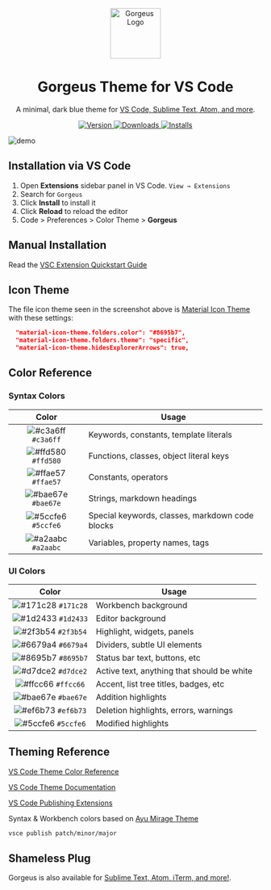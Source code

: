 <p align="center">
  <img alt="Gorgeus Logo" src="https://raw.githubusercontent.com/code-n-cool/Gorgeus-vscode/master/images/logo.png" width="100" />
</p>
<h1 align="center">
  Gorgeus Theme for VS Code
</h1>
<p align="center">
  A minimal, dark blue theme for <a href="https://Gorgeus-theme.netlify.com/">VS Code, Sublime Text, Atom, and more</a>.
</p>
<p align="center">
  <a href="https://marketplace.visualstudio.com/items?itemName=jamesramos.Gorgeus-vscode">
    <img alt="Version" src="https://img.shields.io/visual-studio-marketplace/v/jamesramos.Gorgeus-vscode?color=brightgreen" />
  </a>
  <a href="https://marketplace.visualstudio.com/items?itemName=jamesramos.Gorgeus-vscode">
    <img alt="Downloads" src="https://img.shields.io/visual-studio-marketplace/d/jamesramos.Gorgeus-vscode" />
  </a>
  <a href="https://marketplace.visualstudio.com/items?itemName=jamesramos.Gorgeus-vscode">
    <img alt="Installs" src="https://img.shields.io/visual-studio-marketplace/i/jamesramos.Gorgeus-vscode" />
  </a>
</p>

![demo](https://raw.githubusercontent.com/code-n-cool/Gorgeus-vscode/master/images/demo.png)

## Installation via VS Code

1. Open **Extensions** sidebar panel in VS Code. `View → Extensions`
2. Search for `Gorgeus`
3. Click **Install** to install it
4. Click **Reload** to reload the editor
5. Code > Preferences > Color Theme > **Gorgeus**

## Manual Installation

Read the [VSC Extension Quickstart Guide](https://github.com/code-n-cool/Gorgeus-vscode/blob/master/vsc-extension-quickstart.md)

## Icon Theme

The file icon theme seen in the screenshot above is [Material Icon Theme](https://marketplace.visualstudio.com/items?itemName=PKief.material-icon-theme) with these settings:

```json
  "material-icon-theme.folders.color": "#8695b7",
  "material-icon-theme.folders.theme": "specific",
  "material-icon-theme.hidesExplorerArrows": true,
```

## Color Reference

### Syntax Colors

|                               Color                                | Usage                                           |
| :----------------------------------------------------------------: | ----------------------------------------------- |
| ![#c3a6ff](https://via.placeholder.com/10/c3a6ff.png?text=+) `#c3a6ff` | Keywords, constants, template literals          |
| ![#ffd580](https://via.placeholder.com/10/ffd580.png?text=+) `#ffd580` | Functions, classes, object literal keys         |
| ![#ffae57](https://via.placeholder.com/10/ffae57.png?text=+) `#ffae57` | Constants, operators                            |
| ![#bae67e](https://via.placeholder.com/10/bae67e.png?text=+) `#bae67e` | Strings, markdown headings                      |
| ![#5ccfe6](https://via.placeholder.com/10/5ccfe6.png?text=+) `#5ccfe6` | Special keywords, classes, markdown code blocks |
| ![#a2aabc](https://via.placeholder.com/10/a2aabc.png?text=+) `#a2aabc` | Variables, property names, tags                 |

### UI Colors

|                               Color                                | Usage                                      |
| :----------------------------------------------------------------: | ------------------------------------------ |
| ![#171c28](https://via.placeholder.com/10/171c28.png?text=+) `#171c28` | Workbench background                       |
| ![#1d2433](https://via.placeholder.com/10/1d2433.png?text=+) `#1d2433` | Editor background                          |
| ![#2f3b54](https://via.placeholder.com/10/2f3b54.png?text=+) `#2f3b54` | Highlight, widgets, panels                 |
| ![#6679a4](https://via.placeholder.com/10/6679a4.png?text=+) `#6679a4` | Dividers, subtle UI elements               |
| ![#8695b7](https://via.placeholder.com/10/8695b7.png?text=+) `#8695b7` | Status bar text, buttons, etc              |
| ![#d7dce2](https://via.placeholder.com/10/d7dce2.png?text=+) `#d7dce2` | Active text, anything that should be white |
| ![#ffcc66](https://via.placeholder.com/10/ffcc66.png?text=+) `#ffcc66` | Accent, list tree titles, badges, etc      |
| ![#bae67e](https://via.placeholder.com/10/bae67e.png?text=+) `#bae67e` | Addition highlights                        |
| ![#ef6b73](https://via.placeholder.com/10/ef6b73.png?text=+) `#ef6b73` | Deletion highlights, errors, warnings      |
| ![#5ccfe6](https://via.placeholder.com/10/5ccfe6.png?text=+) `#5ccfe6` | Modified highlights                        |

## Theming Reference

[VS Code Theme Color Reference](https://code.visualstudio.com/docs/getstarted/theme-color-reference)

[VS Code Theme Documentation](https://code.visualstudio.com/docs/extensions/themes-snippets-colorizers)

[VS Code Publishing Extensions](https://code.visualstudio.com/docs/extensions/publish-extension)

Syntax & Workbench colors based on [Ayu Mirage Theme](https://github.com/teabyii/vscode-ayu)

```bash
vsce publish patch/minor/major
```

## Shameless Plug

Gorgeus is also available for [Sublime Text, Atom, iTerm, and more!](https://Gorgeus-theme.netlify.com/).
